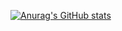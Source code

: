 [![Anurag's GitHub stats](https://github-readme-stats.vercel.app/api?username=LYEmerald&show_icons=true&theme=dracula)](https://github.com/anuraghazra/github-readme-stats)
